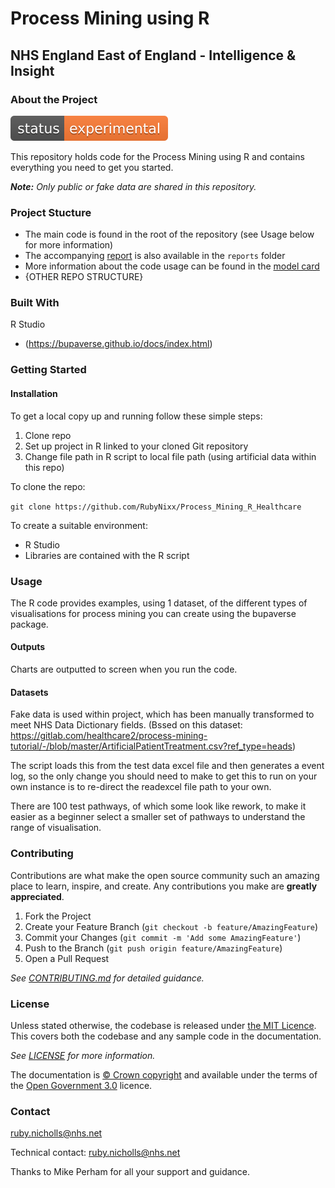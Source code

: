 # Process Mining using R
## NHS England East of England - Intelligence & Insight

### About the Project

[![status: experimental](https://github.com/GIScience/badges/raw/master/status/experimental.svg)](https://github.com/GIScience/badges#experimental)

This repository holds code for the Process Mining using R and contains everything you need to get you started.

_**Note:** Only public or fake data are shared in this repository._

### Project Stucture

- The main code is found in the root of the repository (see Usage below for more information)
- The accompanying [report](./reports/report.pdf) is also available in the `reports` folder
- More information about the code usage can be found in the [model card](./model_card.md)
- {OTHER REPO STRUCTURE}

### Built With

R Studio
- (https://bupaverse.github.io/docs/index.html)

### Getting Started

#### Installation

To get a local copy up and running follow these simple steps:

1. Clone repo
2. Set up project in R linked to your cloned Git repository
3. Change file path in R script to local file path (using artificial data within this repo)

To clone the repo:

`git clone https://github.com/RubyNixx/Process_Mining_R_Healthcare`

To create a suitable environment:
- R Studio
- Libraries are contained with the R script


### Usage
The R code provides examples, using 1 dataset, of the different types of visualisations for process mining you can create using the bupaverse package.

#### Outputs
Charts are outputted to screen when you run the code.

#### Datasets

Fake data is used within project, which has been manually transformed to meet NHS Data Dictionary fields. (Bssed on this dataset: https://gitlab.com/healthcare2/process-mining-tutorial/-/blob/master/ArtificialPatientTreatment.csv?ref_type=heads)

The script loads this from the test data excel file and then generates a event log, so the only change you should need to make to get this to run on your own instance is to re-direct the readexcel file path to your own.

There are 100 test pathways, of which some look like rework, to make it easier as a beginner select a smaller set of pathways to understand the range of visualisation.

### Contributing

Contributions are what make the open source community such an amazing place to learn, inspire, and create. Any contributions you make are **greatly appreciated**.

1. Fork the Project
2. Create your Feature Branch (`git checkout -b feature/AmazingFeature`)
3. Commit your Changes (`git commit -m 'Add some AmazingFeature'`)
4. Push to the Branch (`git push origin feature/AmazingFeature`)
5. Open a Pull Request

_See [CONTRIBUTING.md](./CONTRIBUTING.md) for detailed guidance._

### License

Unless stated otherwise, the codebase is released under [the MIT Licence][mit].
This covers both the codebase and any sample code in the documentation.

_See [LICENSE](./LICENSE) for more information._

The documentation is [© Crown copyright][copyright] and available under the terms
of the [Open Government 3.0][ogl] licence.

[mit]: LICENCE
[copyright]: http://www.nationalarchives.gov.uk/information-management/re-using-public-sector-information/uk-government-licensing-framework/crown-copyright/
[ogl]: http://www.nationalarchives.gov.uk/doc/open-government-licence/version/3/

### Contact
ruby.nicholls@nhs.net

Technical contact: ruby.nicholls@nhs.net

<!-- ### Acknowledgements -->

Thanks to Mike Perham for all your support and guidance.
